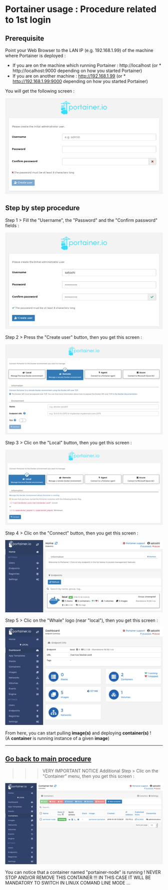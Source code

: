 Portainer usage : Procedure related to 1st login
==
Prerequisite
-
Point your Web Browser to the LAN IP (e.g. 192.168.1.99) of the machine where Portainer is deployed :
* If you are on the machine which running Portainer : http://localhost (or * http://localhost:9000 depending on how you started Portainer)
* If you are on another machine : http://192.168.1.99 (or * http://192.168.1.99:9000 depending on how you started Portainer)

You will get the following screen :

![Step 0](https://github.com/babonet13/Images/blob/master/Portainer/1stLogin/Step_0.png)

Step by step procedure
-
Step 1 > Fill the "Username", the "Password" and the "Confirm password" fields :

![Step 1](https://github.com/babonet13/Images/blob/master/Portainer/1stLogin/Step_1.png)

Step 2 > Press the "Create user" button, then you get this screen : 

![Step 2](https://github.com/babonet13/Images/blob/master/Portainer/1stLogin/Step_2.png)

Step 3 > Clic on the "Local" button,  then you get this screen : 

![Step 3](https://github.com/babonet13/Images/blob/master/Portainer/1stLogin/Step_3.png)

Step 4 > Clic on the "Connect" button,  then you get this screen : 

![Step 4](https://github.com/babonet13/Images/blob/master/Portainer/1stLogin/Step_4.png)

Step 5 > Clic on the "Whale" logo (near "local"), then you get this screen : 

![Step 5](https://github.com/babonet13/Images/blob/master/Portainer/1stLogin/Step_5.png)

From here, you can start pulling __image(s)__ and deploying __container(s)__ !  
(A __container__ is running instance of a given __image__)

---
<A href="https://github.com/babonet13/HostYourNode/blob/master/deploy/3_DeployNodes_GUI.md">Go back to main procedure</A>   
---

>>> VERY IMPORTANT NOTICE
Additional Step > Clic on the "Container" menu,  then you get this screen : 

![Step 6](https://github.com/babonet13/Images/blob/master/Portainer/1stLogin/Step_6.png)

You can notice that a container named "portainer-node" is running !
NEVER STOP AND/OR REMOVE THIS CONTAINER !!! IN THIS CASE IT WILL BE MANDATORY TO SWITCH IN LINUX COMAND LINE MODE ...

